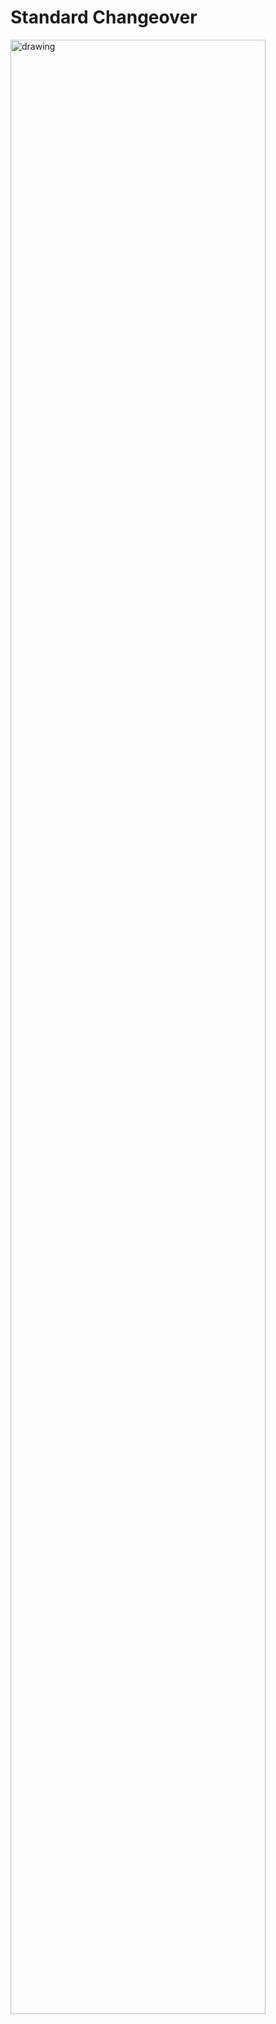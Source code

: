 # Standard Changeover
<img src="/system/images/standard-changeover.png" alt="drawing" width="90%"/>
